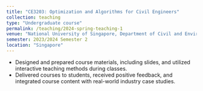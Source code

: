 ```yaml
---
title: "CE3203: Optimization and Algorithms for Civil Engineers"
collection: teaching
type: "Undergraduate course"
permalink: /teaching/2024-spring-teaching-1
venue: "National University of Singapore, Department of Civil and Environmental Engineering"
semester: 2023/2024 Semester 2
location: "Singapore"
---
```


*	Designed and prepared course materials, including slides, and utilized interactive teaching methods during classes.
*	Delivered courses to students, received positive feedback, and integrated course content with real-world industry case studies.
